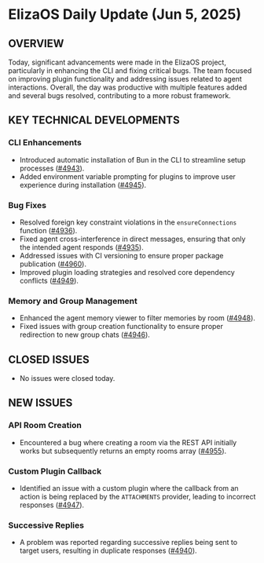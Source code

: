 # ElizaOS Daily Update (Jun 5, 2025)

## OVERVIEW 
Today, significant advancements were made in the ElizaOS project, particularly in enhancing the CLI and fixing critical bugs. The team focused on improving plugin functionality and addressing issues related to agent interactions. Overall, the day was productive with multiple features added and several bugs resolved, contributing to a more robust framework.

## KEY TECHNICAL DEVELOPMENTS

### CLI Enhancements
- Introduced automatic installation of Bun in the CLI to streamline setup processes ([#4943](https://github.com/elizaos/eliza/pull/4943)).
- Added environment variable prompting for plugins to improve user experience during installation ([#4945](https://github.com/elizaos/eliza/pull/4945)).

### Bug Fixes
- Resolved foreign key constraint violations in the `ensureConnections` function ([#4936](https://github.com/elizaos/eliza/pull/4936)).
- Fixed agent cross-interference in direct messages, ensuring that only the intended agent responds ([#4935](https://github.com/elizaos/eliza/pull/4935)).
- Addressed issues with CI versioning to ensure proper package publication ([#4960](https://github.com/elizaos/eliza/pull/4960)).
- Improved plugin loading strategies and resolved core dependency conflicts ([#4949](https://github.com/elizaos/eliza/pull/4949)).

### Memory and Group Management
- Enhanced the agent memory viewer to filter memories by room ([#4948](https://github.com/elizaos/eliza/pull/4948)).
- Fixed issues with group creation functionality to ensure proper redirection to new group chats ([#4946](https://github.com/elizaos/eliza/pull/4946)).

## CLOSED ISSUES
- No issues were closed today.

## NEW ISSUES
### API Room Creation
- Encountered a bug where creating a room via the REST API initially works but subsequently returns an empty rooms array ([#4955](https://github.com/elizaos/eliza/issues/4955)).

### Custom Plugin Callback
- Identified an issue with a custom plugin where the callback from an action is being replaced by the `ATTACHMENTS` provider, leading to incorrect responses ([#4947](https://github.com/elizaos/eliza/issues/4947)).

### Successive Replies
- A problem was reported regarding successive replies being sent to target users, resulting in duplicate responses ([#4940](https://github.com/elizaos/eliza/issues/4940)).